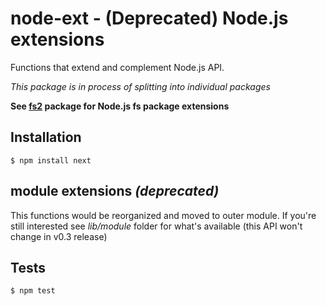 # node-ext - (Deprecated) Node.js extensions

Functions that extend and complement Node.js API.  

_This package is in process of splitting into individual packages_

__See [fs2](https://github.com/medikoo/fs2) package for Node.js fs package extensions__

## Installation

	$ npm install next

## module extensions _(deprecated)_

This functions would be reorganized and moved to outer module. If you're still interested see _lib/module_ folder for what's available (this API won't change in v0.3 release)

## Tests

	$ npm test
